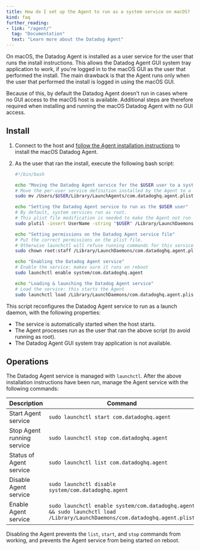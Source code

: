 ```yaml
---
title: How do I set up the Agent to run as a system service on macOS?
kind: faq
further_reading:
- link: "/agent/"
  tag: "Documentation"
  text: "Learn more about the Datadog Agent"
---
```


On macOS, the Datadog Agent is installed as a user service for the user that runs the install instructions. This allows the Datadog Agent GUI system tray application to work, if you're logged in to the macOS GUI as the user that performed the install. The main drawback is that the Agent runs only when the user that performed the install is logged in using the macOS GUI.

Because of this, by default the Datadog Agent doesn't run in cases where no GUI access to the macOS host is available. Additional steps are therefore required when installing and running the macOS Datadog Agent with no GUI access.

## Install

1. Connect to the host and [follow the Agent installation instructions][1] to install the macOS Datadog Agent.

2. As the user that ran the install, execute the following bash script:

    ```sh
    #!/bin/bash

    echo "Moving the Datadog Agent service for the $USER user to a system service"
    # Move the per-user service definition installed by the Agent to a system service
    sudo mv /Users/$USER/Library/LaunchAgents/com.datadoghq.agent.plist /Library/LaunchDaemons/com.datadoghq.agent.plist

    echo "Setting the Datadog Agent service to run as the $USER user"
    # By default, system services run as root.
    # This plist file modification is needed to make the Agent not run as root, but as the current user.
    sudo plutil -insert UserName -string "$USER" /Library/LaunchDaemons/com.datadoghq.agent.plist

    echo "Setting permissions on the Datadog Agent service file"
    # Put the correct permissions on the plist file.
    # Otherwise launchctl will refuse running commands for this service.
    sudo chown root:staff /Library/LaunchDaemons/com.datadoghq.agent.plist

    echo "Enabling the Datadog Agent service"
    # Enable the service: makes sure it runs on reboot
    sudo launchctl enable system/com.datadoghq.agent

    echo "Loading & launching the Datadog Agent service"
    # Load the service: this starts the Agent
    sudo launchctl load /Library/LaunchDaemons/com.datadoghq.agent.plist
    ```

This script reconfigures the Datadog Agent service to run as a launch daemon, with the following properties:
- The service is automatically started when the host starts.
- The Agent processes run as the user that ran the above script (to avoid running as root).
- The Datadog Agent GUI system tray application is not available.


## Operations

The Datadog Agent service is managed with `launchctl`. After the above installation instructions have been run, manage the Agent service with the following commands:

| Description                   | Command                                                                                                                   |
|-------------------------------|---------------------------------------------------------------------------------------------------------------------------|
| Start Agent service           | `sudo launchctl start com.datadoghq.agent`                                                                                |
| Stop Agent running service    | `sudo launchctl stop com.datadoghq.agent`                                                                                 |
| Status of Agent service       | `sudo launchctl list com.datadoghq.agent`                                                                                 |
| Disable Agent service         | `sudo launchctl disable system/com.datadoghq.agent`                                                                       |
| Enable Agent service          | `sudo launchctl enable system/com.datadoghq.agent && sudo launchctl load /Library/LaunchDaemons/com.datadoghq.agent.plist`|


Disabling the Agent prevents the `list`, `start`, and `stop` commands from working, and prevents the Agent service from being started on reboot.

[1]: https://app.datadoghq.com/account/settings/agent/latest?platform=macos
